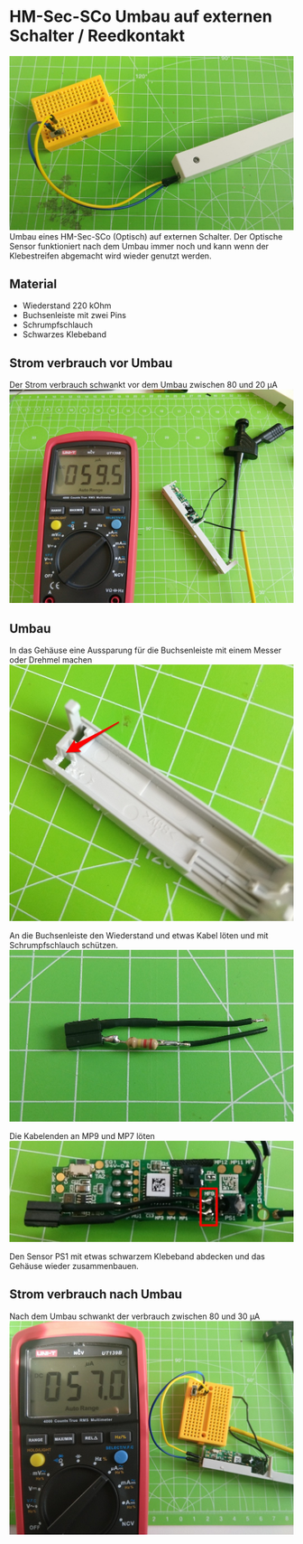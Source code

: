 # HM-Sec-SCo Umbau auf externen Schalter / Reedkontakt
<img src="img/umbau.jpg">
Umbau eines HM-Sec-SCo (Optisch) auf externen Schalter. 
Der Optische Sensor funktioniert nach dem Umbau immer noch und kann wenn der Klebestreifen abgemacht wird wieder genutzt werden. 

## Material
- Wiederstand 220 kOhm 
- Buchsenleiste mit zwei Pins
- Schrumpfschlauch
- Schwarzes Klebeband

## Strom verbrauch vor Umbau
Der Strom verbrauch schwankt vor dem Umbau zwischen 80 und 20 µA 
<img src="img/uA_zuvor.jpg">

## Umbau
In das Gehäuse eine Aussparung für die Buchsenleiste mit einem Messer oder Drehmel machen
<img src="img/aussparen.jpg">

An die Buchsenleiste den Wiederstand und etwas Kabel löten und mit Schrumpfschlauch schützen.
<img src="img/kabel.jpg">

Die Kabelenden an MP9 und MP7 löten
<img src="img/loetstelle.jpg">

Den Sensor PS1 mit etwas schwarzem Klebeband abdecken und das Gehäuse wieder zusammenbauen.

## Strom verbrauch nach Umbau
Nach dem Umbau schwankt der verbrauch zwischen 80 und 30 µA
<img src="img/uA_danach.jpg">
